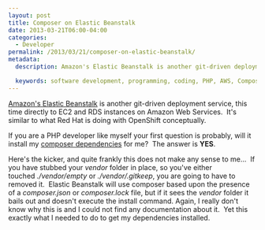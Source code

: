 ```yaml
---
layout: post
title: Composer on Elastic Beanstalk
date: 2013-03-21T06:00-04:00
categories:
  - Developer
permalink: /2013/03/21/composer-on-elastic-beanstalk/
metadata:
  description: Amazon's Elastic Beanstalk is another git-driven deployment service, this time directly to EC2 and RDS instances on Amazon Web Services.

  keywords: software development, programming, coding, PHP, AWS, Composer
---
```

[Amazon's Elastic Beanstalk](http://aws.amazon.com/elasticbeanstalk/) is another git-driven deployment service, this time directly to EC2 and RDS instances on Amazon Web Services.  It's similar to what Red Hat is doing with OpenShift conceptually.

If you are a PHP developer like myself your first question is probably, will it install my [composer dependencies](http://getcomposer.org) for me?  The answer is **YES**.

Here's the kicker, and quite frankly this does not make any sense to me...  If you have stubbed your _vendor_ folder in place, so you've either touched _./vendor/empty_ or _./vendor/.gitkeep_, you are going to have to removed it.  Elastic Beanstalk will use composer based upon the presence of a _composer.json_ or _composer.lock_ file, but if it sees the _vendor_ folder it bails out and doesn't execute the install command. Again, I really don't know why this is and I could not find any documentation about it.  Yet this exactly what I needed to do to get my dependencies installed.
